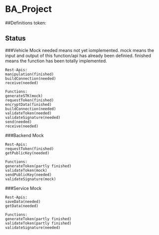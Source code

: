 # BA_Project

##Definitions
token: 


## Status
###Vehicle Mock
needed means not yet iomplemented.
mock means the input and output of this function/api has already been definied. 
finished means the function has been totally implemented.

```
Rest-Apis:
manipulation(finished)
buildConnection(needed)
receive(needed)

Functions: 
generateSTK(mock)
requestToken(finished)
encryptData(finished)
buildConnection(needed)
validateToken(needed)
validateSignature(needed)
send(needed)
receive(needed)
```

###Backend Mock

```
Rest-Apis:
requestToken(finished)
getPublicKey(needed)

Functions: 
generateToken(partly finished)
validateToken(mock)
sendPublicKey(needed)
validateSignature(mock)
```

###Service Mock
```
Rest-Apis:
saveData(needed)
getData(needed)

Functions: 
generateToken(partly finished)
validateToken(partly finished)
validateSignature(needed)
```



 
